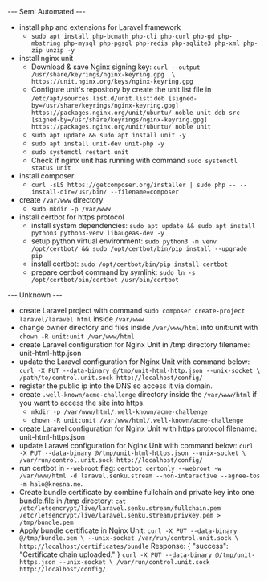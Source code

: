 --- Semi Automated ---
- install php and extensions for Laravel framework
    - `sudo apt install php-bcmath php-cli php-curl php-gd php-mbstring php-mysql php-pgsql php-redis php-sqlite3 php-xml php-zip unzip -y`
- install nginx unit
    - Download & save Nginx signing key:
        `curl --output /usr/share/keyrings/nginx-keyring.gpg  \
      https://unit.nginx.org/keys/nginx-keyring.gpg`
    - Configure unit's repository by create the unit.list file in `/etc/apt/sources.list.d/unit.list`:
        `deb [signed-by=/usr/share/keyrings/nginx-keyring.gpg] https://packages.nginx.org/unit/ubuntu/ noble unit
deb-src [signed-by=/usr/share/keyrings/nginx-keyring.gpg] https://packages.nginx.org/unit/ubuntu/ noble unit`
    - `sudo apt update && sudo apt install unit -y`
    - `sudo apt install unit-dev unit-php -y`
    - `sudo systemctl restart unit`
    - Check if nginx unit has running with command `sudo systemctl status unit`
- install composer
    - `curl -sLS https://getcomposer.org/installer | sudo php -- --install-dir=/usr/bin/ --filename=composer`
- create `/var/www` directory
    - `sudo mkdir -p /var/www`
- install certbot for https protocol
    - install system dependencies: `sudo apt update && sudo apt install python3 python3-venv libaugeas-dev -y`
    - setup python virtual environment: `sudo python3 -m venv /opt/certbot/ && sudo /opt/certbot/bin/pip install --upgrade pip`
    - install certbot: `sudo /opt/certbot/bin/pip install certbot`
    - prepare certbot command by symlink: `sudo ln -s /opt/certbot/bin/certbot /usr/bin/certbot`

--- Unknown ---
- create Laravel project with command `sudo composer create-project laravel/laravel html` inside `/var/www`
- change owner directory and files inside `/var/www/html` into unit:unit with `chown -R unit:unit /var/www/html`
- create Laravel configuration for Nginx Unit in /tmp directory
    filename: unit-html-http.json
- update the Laravel configuration for Nginx Unit with command below:
    `curl -X PUT --data-binary @/tmp/unit-html-http.json --unix-socket \
       /path/to/control.unit.sock http://localhost/config/`
- register the public ip into the DNS so access it via domain.
- create `.well-known/acme-challenge` directory inside the `/var/www/html` if you want to access the site into https.
    - `mkdir -p /var/www/html/.well-known/acme-challenge`
    - `chown -R unit:unit /var/www/html/.well-known/acme-challenge`
- create Laravel configuration for Nginx Unit with https protocol
    filename: unit-html-https.json
- update Laravel configuration for Nginx Unit with command below:
    `curl -X PUT --data-binary @/tmp/unit-html-https.json --unix-socket \
       /var/run/control.unit.sock http://localhost/config/`
- run certbot in `--webroot` flag: `certbot certonly --webroot -w /var/www/html -d laravel.senku.stream --non-interactive --agree-tos -m halo@kresna.me`.
- Create bundle certificate by combine fullchain and private key into one bundle.file in /tmp directory:
`cat /etc/letsencrypt/live/laravel.senku.stream/fullchain.pem /etc/letsencrypt/live/laravel.senku.stream/privkey.pem > /tmp/bundle.pem`
- Apply bundle certificate in Nginx Unit:
    `curl -X PUT --data-binary @/tmp/bundle.pem \
    --unix-socket /var/run/control.unit.sock \
    http://localhost/certificates/bundle`
    Response: {
	"success": "Certificate chain uploaded."
}
`curl -X PUT --data-binary @/tmp/unit-https.json --unix-socket \
       /var/run/control.unit.sock http://localhost/config/`